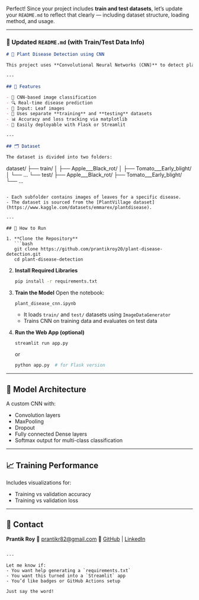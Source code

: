 Perfect! Since your project includes **train and test datasets**, let’s update your `README.md` to reflect that clearly — including dataset structure, loading method, and usage.

---

### 📄 Updated `README.md` (with Train/Test Data Info)

```markdown
# 🌿 Plant Disease Detection using CNN

This project uses **Convolutional Neural Networks (CNN)** to detect plant diseases from leaf images. It classifies leaves into healthy or diseased categories using a trained deep learning model.

---

## 📌 Features

- 🧠 CNN-based image classification
- 🔍 Real-time disease prediction
- 📸 Input: Leaf images
- 🧪 Uses separate **training** and **testing** datasets
- 📊 Accuracy and loss tracking via matplotlib
- 🔧 Easily deployable with Flask or Streamlit

---

## 🗂️ Dataset

The dataset is divided into two folders:

```

dataset/
├── train/
│   ├── Apple\_\_\_Black\_rot/
│   ├── Tomato\_\_\_Early\_blight/
│   └── ...
└── test/
├── Apple\_\_\_Black\_rot/
├── Tomato\_\_\_Early\_blight/
└── ...

````

- Each subfolder contains images of leaves for a specific disease.
- The dataset is sourced from the [PlantVillage dataset](https://www.kaggle.com/datasets/emmarex/plantdisease).

---

## 🚀 How to Run

1. **Clone the Repository**
   ```bash
   git clone https://github.com/prantikroy20/plant-disease-detection.git
   cd plant-disease-detection
````

2. **Install Required Libraries**

   ```bash
   pip install -r requirements.txt
   ```

3. **Train the Model**
   Open the notebook:

   ```
   plant_disease_cnn.ipynb
   ```

   * It loads `train/` and `test/` datasets using `ImageDataGenerator`
   * Trains CNN on training data and evaluates on test data

4. **Run the Web App (optional)**

   ```bash
   streamlit run app.py
   ```

   or

   ```bash
   python app.py  # for Flask version
   ```

---

## 🧠 Model Architecture

A custom CNN with:

* Convolution layers
* MaxPooling
* Dropout
* Fully connected Dense layers
* Softmax output for multi-class classification

---

## 📈 Training Performance

Includes visualizations for:

* Training vs validation accuracy
* Training vs validation loss

---

## 📧 Contact

**Prantik Roy**
📧 [prantikr82@gmail.com](mailto:prantikr82@gmail.com)
🔗 [GitHub](https://github.com/prantikroy20) | [LinkedIn](https://linkedin.com/in/prantik-roy-300771225/)

```

---

Let me know if:
- You want help generating a `requirements.txt`
- You want this turned into a `Streamlit` app
- You’d like badges or GitHub Actions setup

Just say the word!
```
